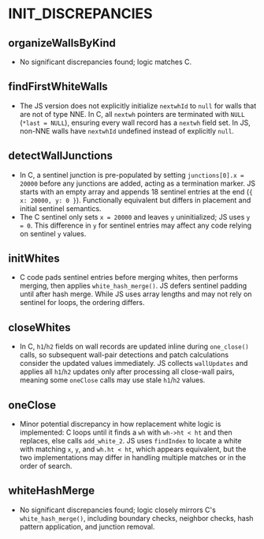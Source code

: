 # INIT_DISCREPANCIES

## organizeWallsByKind

- No significant discrepancies found; logic matches C.

## findFirstWhiteWalls

- The JS version does not explicitly initialize `nextwhId` to `null` for walls that are not of type NNE. In C, all `nextwh` pointers are terminated with `NULL` (`*last = NULL`), ensuring every wall record has a `nextwh` field set. In JS, non-NNE walls have `nextwhId` undefined instead of explicitly `null`.

## detectWallJunctions

- In C, a sentinel junction is pre-populated by setting `junctions[0].x = 20000` before any junctions are added, acting as a termination marker. JS starts with an empty array and appends 18 sentinel entries at the end (`{ x: 20000, y: 0 }`). Functionally equivalent but differs in placement and initial sentinel semantics.
- The C sentinel only sets `x = 20000` and leaves `y` uninitialized; JS uses `y = 0`. This difference in `y` for sentinel entries may affect any code relying on sentinel `y` values.

## initWhites

- C code pads sentinel entries before merging whites, then performs merging, then applies `white_hash_merge()`. JS defers sentinel padding until after hash merge. While JS uses array lengths and may not rely on sentinel for loops, the ordering differs.

## closeWhites

- In C, `h1`/`h2` fields on wall records are updated inline during `one_close()` calls, so subsequent wall-pair detections and patch calculations consider the updated values immediately. JS collects `wallUpdates` and applies all `h1`/`h2` updates only after processing all close-wall pairs, meaning some `oneClose` calls may use stale `h1`/`h2` values.

## oneClose

- Minor potential discrepancy in how replacement white logic is implemented: C loops until it finds a `wh` with `wh->ht < ht` and then replaces, else calls `add_white_2`. JS uses `findIndex` to locate a white with matching `x`, `y`, and `wh.ht < ht`, which appears equivalent, but the two implementations may differ in handling multiple matches or in the order of search.

## whiteHashMerge

- No significant discrepancies found; logic closely mirrors C's `white_hash_merge()`, including boundary checks, neighbor checks, hash pattern application, and junction removal.
